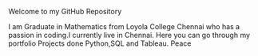 Welcome to my GitHub Repository

I am Graduate in Mathematics from Loyola College Chennai who has a passion in coding.I currently live in Chennai.
Here you can go through my portfolio Projects done Python,SQL and Tableau.
Peace

